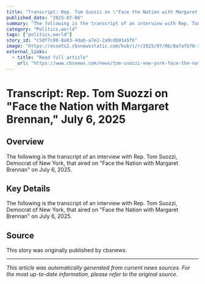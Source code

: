 ```yaml
---
title: "Transcript: Rep. Tom Suozzi on \"Face the Nation with Margaret Brennan,\" July 6, 2025"
published_date: "2025-07-06"
summary: "The following is the transcript of an interview with Rep. Tom Suozzi, Democrat of New York, that aired on \"Face the Nation with Margaret Brennan\" on July 6, 2025."
category: "Politics,world"
tags: ["politics,world"]
story_id: "c5df7c08-8a03-4dab-a7e2-2a9cdb91a5fb"
image: "https://assets2.cbsnewsstatic.com/hub/i/r/2025/07/06/8a7afb78-3079-4b41-b440-088f09f09d0a/thumbnail/1200x630/1a0000a241e6bec0c2a2ac8d40e7ecb5/1751816753310.png"
external_links:
  - title: "Read full article"
    url: "https://www.cbsnews.com/news/tom-suozzi-new-york-face-the-nation-transcript-07-06-2025/"
---
```


# Transcript: Rep. Tom Suozzi on "Face the Nation with Margaret Brennan," July 6, 2025

## Overview

The following is the transcript of an interview with Rep. Tom Suozzi, Democrat of New York, that aired on "Face the Nation with Margaret Brennan" on July 6, 2025.

## Key Details

The following is the transcript of an interview with Rep. Tom Suozzi, Democrat of New York, that aired on "Face the Nation with Margaret Brennan" on July 6, 2025.

## Source

This story was originally published by cbsnews.

---

*This article was automatically generated from current news sources. For the most up-to-date information, please refer to the original source.*
